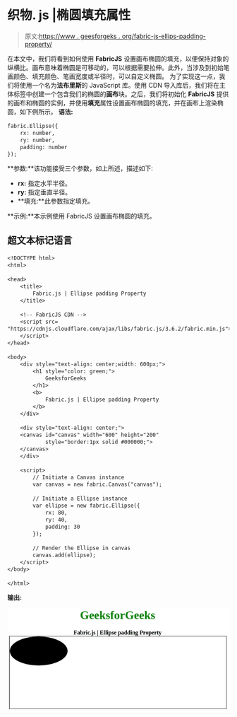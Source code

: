 # 织物. js |椭圆填充属性

> 原文:[https://www . geesforgeks . org/fabric-js-ellips-padding-property/](https://www.geeksforgeeks.org/fabric-js-ellipse-padding-property/)

在本文中，我们将看到如何使用 **FabricJS** 设置画布椭圆的填充，以便保持对象的纵横比。画布意味着椭圆是可移动的，可以根据需要拉伸。此外，当涉及到初始笔画颜色、填充颜色、笔画宽度或半径时，可以自定义椭圆。
为了实现这一点，我们将使用一个名为**法布里斯**的 JavaScript 库。使用 CDN 导入库后，我们将在主体标签中创建一个包含我们的椭圆的**画布**块。之后，我们将初始化 **FabricJS** 提供的画布和椭圆的实例，并使用**填充**属性设置画布椭圆的填充，并在画布上渲染椭圆，如下例所示。
**语法:**

```
fabric.Ellipse({
    rx: number,
    ry: number,
    padding: number
}); 
```

**参数:**该功能接受三个参数，如上所述，描述如下:

*   **rx:** 指定水平半径。
*   **ry:** 指定垂直半径。
*   **填充:**此参数指定填充。

**示例:**本示例使用 FabricJS 设置画布椭圆的填充。

## 超文本标记语言

```
<!DOCTYPE html>
<html>

<head>
    <title>
        Fabric.js | Ellipse padding Property
    </title>

    <!-- FabricJS CDN -->
    <script src=
"https://cdnjs.cloudflare.com/ajax/libs/fabric.js/3.6.2/fabric.min.js">
    </script>
</head>

<body>
    <div style="text-align: center;width: 600px;">
        <h1 style="color: green;">
            GeeksforGeeks
        </h1>
        <b>
            Fabric.js | Ellipse padding Property
        </b>
    </div>

    <div style="text-align: center;">
    <canvas id="canvas" width="600" height="200"
            style="border:1px solid #000000;">
    </canvas>
    </div>

    <script>
        // Initiate a Canvas instance
        var canvas = new fabric.Canvas("canvas");

        // Initiate a Ellipse instance
        var ellipse = new fabric.Ellipse({
            rx: 80,
            ry: 40,
            padding: 30
        });

        // Render the Ellipse in canvas
        canvas.add(ellipse);
    </script>
</body>

</html>                  
```

**输出:**

![](img/c2bceee5cb8f32f61a8da6af2d5e57f0.png)